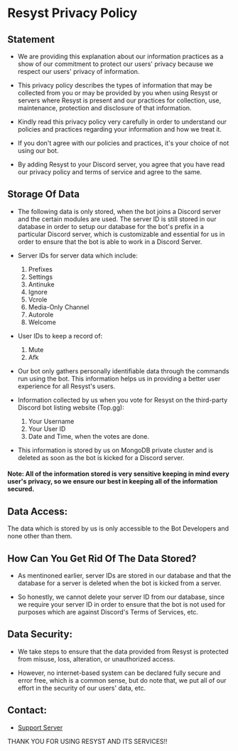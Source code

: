 # Resyst Privacy Policy

## Statement

* We are providing this explanation about our information practices as a show of our commitment to protect our users' privacy because we respect our users' privacy of information.

* This privacy policy describes the types of information that may be collected from you or may be provided by you when using Resyst or servers where Resyst is present and our practices for collection, use, maintenance, protection and disclosure of that information.

* Kindly read this privacy policy very carefully in order to understand our policies and practices regarding your information and how we treat it.

* If you don't agree with our policies and practices, it's your choice of not using our bot.

* By adding Resyst to your Discord server, you agree that you have read our privacy policy and terms of service and agree to the same.

## Storage Of Data

* The following data is only stored, when the bot joins a Discord server and the certain modules are used. The server ID is still stored in our database in order to setup our database for the bot's prefix in a particular Discord server, which is customizable and essential for us in order to ensure that the bot is able to work in a Discord Server.

* Server IDs for server data which include:
  1. Prefixes
  2. Settings
  3. Antinuke
  4. Ignore
  5. Vcrole
  6. Media-Only Channel
  7. Autorole
  8. Welcome

* User IDs to keep a record of:
  1. Mute
  2. Afk

* Our bot only gathers personally identifiable data through the commands run using the bot. This information helps us in providing a better user experience for all Resyst's users.

* Information collected by us when you vote for Resyst on the third-party Discord bot listing website (Top.gg):
  1. Your Username
  2. Your User ID
  3. Date and Time, when the votes are done.

* This information is stored by us on MongoDB private cluster and is deleted as soon as the bot is kicked for a Discord server.

#### Note: All of the information stored is very sensitive keeping in mind every user's privacy, so we ensure our best in keeping all of the information secured.

## Data Access:

The data which is stored by us is only accessible to the Bot Developers and none other than them.

## How Can You Get Rid Of The Data Stored?

* As mentinoned earlier, server IDs are stored in our database and that the database for a server is deleted when the bot is kicked from a server.

* So honestly, we cannot delete your server ID from our database, since we require your server ID in order to ensure that the bot is not used for purposes which are against Discord's Terms of Services, etc.

## Data Security:

* We take steps to ensure that the data provided from Resyst is protected from misuse, loss, alteration, or unauthorized access.

* However, no internet-based system can be declared fully secure and error free, which is a common sense, but do note that, we put all of our effort in the security of our users' data, etc.

## Contact:

* [Support Server](https://discord.gg/qyf4xyxHWv)

THANK YOU FOR USING RESYST AND ITS SERVICES!!
